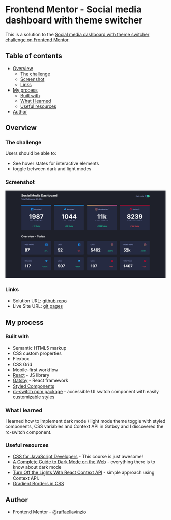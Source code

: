 # Frontend Mentor - Social media dashboard with theme switcher

This is a solution to the [Social media dashboard with theme switcher challenge on Frontend Mentor](https://www.frontendmentor.io/challenges/social-media-dashboard-with-theme-switcher-6oY8ozp_H). 

## Table of contents

- [Overview](#overview)
  - [The challenge](#the-challenge)
  - [Screenshot](#screenshot)
  - [Links](#links)
- [My process](#my-process)
  - [Built with](#built-with)
  - [What I learned](#what-i-learned)
  - [Useful resources](#useful-resources)
- [Author](#author)

## Overview

### The challenge

Users should be able to:

- See hover states for interactive elements
- toggle between dark and light modes

### Screenshot

![screenshot](./src/images/screenshot.png)

### Links

- Solution URL: [github repo](https://github.com/raffaellavinzio/social-media-dashboard-with-theme-switcher)
- Live Site URL: [git pages](https://raffaellavinzio.github.io/social-media-dashboard-with-theme-switcher/)

## My process

### Built with

- Semantic HTML5 markup
- CSS custom properties
- Flexbox
- CSS Grid
- Mobile-first workflow
- [React](https://reactjs.org/) - JS library
- [Gatsby](https://gatsbyjs.org/) - React framework
- [Styled Components](https://styled-components.com/) 
- [rc-switch npm package](https://www.npmjs.com/package/rc-switch) - accessible UI switch component with easily customizable styles 

### What I learned

I learned how to implement dark mode / light mode theme toggle with styled components, CSS variables and Context API in Gatbsy and I discovered the rc-switch component. 

### Useful resources

- [CSS for JavaScript Developers](https://css-for-js.dev/) - This course is just awesome! 
- [A Complete Guide to Dark Mode on the Web](https://css-tricks.com/a-complete-guide-to-dark-mode-on-the-web/) - everything there is to know about dark mode
- [Turn Off the Lights With React Context API](https://www.codewithlinda.com/blog/dark-mode-with-react-context/) - simple approach using Context API.
- [Gradient Borders in CSS](https://css-tricks.com/gradient-borders-in-css/)


## Author

- Frontend Mentor - [@raffaellavinzio](https://www.frontendmentor.io/profile/raffaellavinzio)
